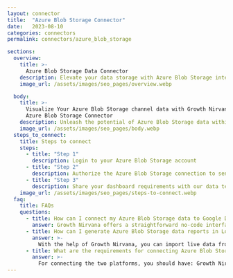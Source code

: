 ```yaml
---
layout: connector
title:  "Azure Blob Storage Connector"
date:   2023-08-10
categories: connectors
permalink: connectors/azure_blob_storage

sections:
  overview:
    title: >-
      Azure Blob Storage Data Connector
    description: Elevate your data storage with Azure Blob Storage integration. Seamlessly blend Azure Blob Storage's capabilities with Looker Studio's analytical prowess, enabling you to transform raw data into actionable insights.
    image_url: /assets/images/seo_pages/overview.webp

  body:
    title: >-
      Visualize Your Azure Blob Storage channel data with Growth Nirvana's
      Azure Blob Storage Connector
    description: Unleash the potential of Azure Blob Storage data within Looker Studio, for data-driven strategies that make an impact.
    image_url: /assets/images/seo_pages/body.webp
  steps_to_connect:
    title: Steps to connect
    steps:
      - title: "Step 1"
        description: Login to your Azure Blob Storage account
      - title: "Step 2"
        description: Authorize the Azure Blob Storage connection to send data to Growth Nirvana
      - title: "Step 3"
        description: Share your dashboard requirements with our data team. We will build the report for you.
    image_url: /assets/images/seo_pages/steps-to-connect.webp
  faq:
    title: FAQs
    questions:
      - title: How can I connect my Azure Blob Storage data to Google Data Studio/Looker Studio?
        answer: Growth Nirvana offers a straightforward no-code interface to connect to Azure Blob Storage data sources.
      - title: How can I generate Azure Blob Storage data reports in Looker Studio?
        answer: >-
          With the help of Growth Nirvana, you can import live data from Azure Blob Storage into Looker Studio. These data can be viewed in charts, tables, and dashboards to generate branded reports that can be shared instantly.
      - title: What are the requirements for connecting Azure Blob Storage and Looker Studio?
        answer: >-
          For connecting the two platforms, you should have: Growth Nirvana Account and Azure Blob Storage Ads Account
---
```

